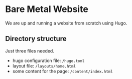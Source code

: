 ---
---

# Bare Metal Website

We are up and running a website from scratch using Hugo.

## Directory structure

Just three files needed.

-  hugo configuration file: `/hugo.toml`
-  layout file: `/layouts/home.html`
-  some content for the page: `/content/index.html`
